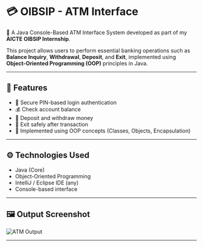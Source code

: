 # 💳 OIBSIP - ATM Interface

🎯 A Java Console-Based ATM Interface System developed as part of my **AICTE OIBSIP Internship**.

This project allows users to perform essential banking operations such as **Balance Inquiry**, **Withdrawal**, **Deposit**, and **Exit**, implemented using **Object-Oriented Programming (OOP)** principles in Java.

---

## 🧩 Features
- 🔐 Secure PIN-based login authentication  
- 💰 Check account balance  
- 💸 Deposit and withdraw money  
- 🚪 Exit safely after transaction  
- 🧠 Implemented using OOP concepts (Classes, Objects, Encapsulation)

---

## ⚙️ Technologies Used
- Java (Core)
- Object-Oriented Programming
- IntelliJ / Eclipse IDE (any)
- Console-based interface

---

## 🖼️ Output Screenshot
![ATM Output](https://github.com/Pratik476/OIBSIP-ATM-Interface/raw/main/screenshots/output.png)


---


